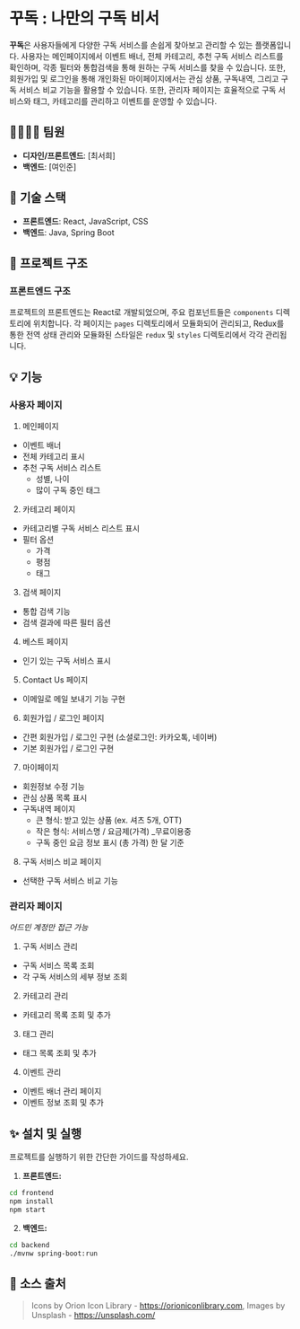 # 꾸독 : 나만의 구독 비서

**꾸독**은 사용자들에게 다양한 구독 서비스를 손쉽게 찾아보고 관리할 수 있는 플랫폼입니다. 사용자는 메인페이지에서 이벤트 배너, 전체 카테고리, 추천 구독 서비스 리스트를 확인하며, 각종 필터와 통합검색을 통해 원하는 구독 서비스를 찾을 수 있습니다. 또한, 회원가입 및 로그인을 통해 개인화된 마이페이지에서는 관심 상품, 구독내역, 그리고 구독 서비스 비교 기능을 활용할 수 있습니다. 또한, 관리자 페이지는 효율적으로 구독 서비스와 태그, 카테고리를 관리하고 이벤트를 운영할 수 있습니다.



## 👨‍💼👩‍💼 팀원

- **디자인/프론트엔드**: [최서희]
- **백엔드**: [여인준]

## 🔎 기술 스택

- **프론트엔드**: React, JavaScript, CSS
- **백엔드**: Java, Spring Boot



## 📁 프로젝트 구조

### 프론트엔드 구조

프로젝트의 프론트엔드는 React로 개발되었으며, 주요 컴포넌트들은 `components` 디렉토리에 위치합니다. 각 페이지는 `pages` 디렉토리에서 모듈화되어 관리되고, Redux를 통한 전역 상태 관리와 모듈화된 스타일은 `redux` 및 `styles` 디렉토리에서 각각 관리됩니다.



## 💡 기능

### 사용자 페이지

1. 메인페이지

- 이벤트 배너
- 전체 카테고리 표시
- 추천 구독 서비스 리스트
  - 성별, 나이
  - 많이 구독 중인 태그

2. 카테고리 페이지

- 카테고리별 구독 서비스 리스트 표시
- 필터 옵션
  - 가격
  - 평점
  - 태그

3. 검색 페이지

- 통합 검색 기능
- 검색 결과에 따른 필터 옵션

4. 베스트 페이지

- 인기 있는 구독 서비스 표시

5. Contact Us 페이지

- 이메일로 메일 보내기 기능 구현

6. 회원가입 / 로그인 페이지

- 간편 회원가입 / 로그인 구현 (소셜로그인: 카카오톡, 네이버)
- 기본 회원가입 / 로그인 구현

7. 마이페이지

- 회원정보 수정 기능
- 관심 상품 목록 표시
- 구독내역 페이지
  - 큰 형식: 받고 있는 상품 (ex. 셔츠 5개, OTT)
  - 작은 형식: 서비스명 / 요금제(가격) _무료이용중
  - 구독 중인 요금 정보 표시 (총 가격) 한 달 기준

8. 구독 서비스 비교 페이지

- 선택한 구독 서비스 비교 기능

### 관리자 페이지
*어드민 계정만 접근 가능*

1. 구독 서비스 관리

- 구독 서비스 목록 조회
- 각 구독 서비스의 세부 정보 조회

2. 카테고리 관리

- 카테고리 목록 조회 및 추가

3. 태그 관리

- 태그 목록 조회 및 추가

4. 이벤트 관리

- 이벤트 배너 관리 페이지
- 이벤트 정보 조회 및 추가



## ✨ 설치 및 실행

프로젝트를 실행하기 위한 간단한 가이드를 작성하세요.

1. **프론트엔드:**

```bash
cd frontend
npm install
npm start
```

2. **백엔드:**

```bash
cd backend
./mvnw spring-boot:run
```


## 📑 소스 출처

> Icons by Orion Icon Library - https://orioniconlibrary.com,
> Images by Unsplash - https://unsplash.com/
```
```